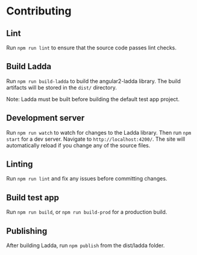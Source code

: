 # Contributing

## Lint

Run `npm run lint` to ensure that the source code passes lint checks.

## Build Ladda

Run `npm run build-ladda` to build the angular2-ladda library. The build artifacts will be stored in the `dist/` directory.

Note: Ladda must be built before building the default test app project.

## Development server

Run `npm run watch` to watch for changes to the Ladda library.
Then run `npm start` for a dev server. Navigate to `http://localhost:4200/`.
The site will automatically reload if you change any of the source files.

## Linting

Run `npm run lint` and fix any issues before committing changes.

## Build test app

Run `npm run build`, or `npm run build-prod` for a production build.

## Publishing

After building Ladda, run `npm publish` from the dist/ladda folder.
